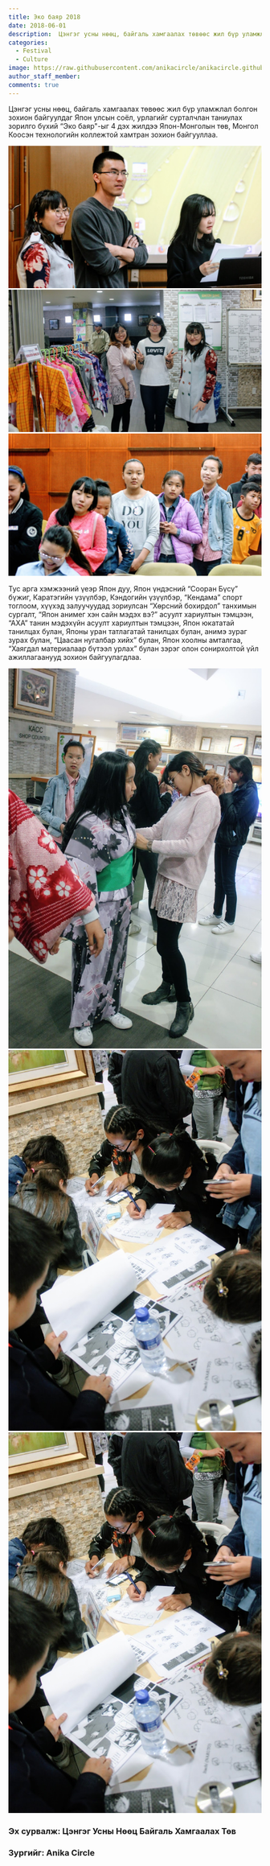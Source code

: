 ```yaml
---
title: Эко баяр 2018
date: 2018-06-01
description:  Цэнгэг усны нөөц, байгаль хамгаалах төвөөс жил бүр уламжлал болгон зохион байгуулдаг Япон улсын соёл, урлагийг сурталчлан таниулах зорилго бүхий “Эко баяр"-ыг 4 дэх жилдээ Япон-Монголын төв, Монгол Коосэн технологийн коллежтой хамтран зохион байгууллаа.
categories:
  - Festival
  - Culture
image: https://raw.githubusercontent.com/anikacircle/anikacircle.github.io/main/.images/eco-fest-cover.JPG
author_staff_member:
comments: true
---
```

Цэнгэг усны нөөц, байгаль хамгаалах төвөөс жил бүр уламжлал болгон зохион байгуулдаг Япон улсын соёл, урлагийг сурталчлан таниулах зорилго бүхий “Эко баяр"-ыг 4 дэх жилдээ Япон-Монголын төв, Монгол Коосэн технологийн коллежтой хамтран зохион байгууллаа.

![Anika Eco Fest Photo 1](https://raw.githubusercontent.com/anikacircle/anikacircle.github.io/main/.images/Anika-eco-fest-photo-1.JPG)
![Anika Eco Fest Photo 2](https://raw.githubusercontent.com/anikacircle/anikacircle.github.io/main/.images/Anika-eco-fest-photo-2.JPG)
![Anika Eco Fest Photo 3](https://raw.githubusercontent.com/anikacircle/anikacircle.github.io/main/.images/Anika-eco-fest-photo-3.JPG)

Тус арга хэмжээний үеэр Япон дуу, Япон үндэсний “Сооран Бүсү” бүжиг, Каратэгийн үзүүлбэр, Кэндогийн үзүүлбэр, “Кендама” спорт тоглоом, хүүхэд залуучуудад зориулсан “Хөрсний бохирдол” танхимын сургалт, “Япон анимег хэн сайн мэдэх вэ?” асуулт хариултын тэмцээн, “АХА” танин мэдэхүйн асуулт хариултын тэмцээн, Япон юкататай танилцах булан, Японы уран татлагатай танилцах булан, анимэ зураг зурах булан, “Цаасан нугалбар хийх” булан, Япон хоолны амталгаа, “Хаягдал материалаар бүтээл урлах” булан зэрэг олон сонирхолтой үйл ажиллагаанууд зохион байгуулагдлаа.

![Anika Eco Fest Photo 4](https://raw.githubusercontent.com/anikacircle/anikacircle.github.io/main/.images/Anika-eco-fest-photo-4.JPG)
![Anika Eco Fest Photo 5](https://raw.githubusercontent.com/anikacircle/anikacircle.github.io/main/.images/Anika-eco-fest-photo-5.JPG)
![Anika Eco Fest Photo 6](https://raw.githubusercontent.com/anikacircle/anikacircle.github.io/main/.images/Anika-eco-fest-photo-5.JPG)

### Эх сурвалж:  Цэнгэг Усны Нөөц Байгаль Хамгаалах Төв

### Зургийг: Anika Circle
